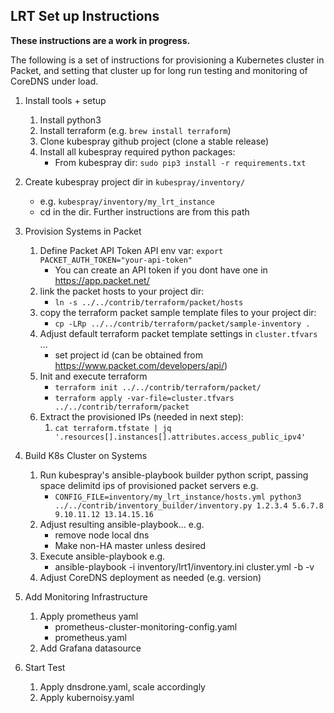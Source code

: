 ## LRT Set up Instructions

**These instructions are a work in progress.**

The following is a set of instructions for provisioning a Kubernetes cluster in Packet,
and setting that cluster up for long run testing and monitoring of CoreDNS under load.

1. Install tools + setup
   1. Install python3
   1. Install terraform (e.g. `brew install terraform`)
   1. Clone kubespray github project (clone a stable release)
   1. Install all kubespray required python packages:
      * From kubespray dir: `sudo pip3 install -r requirements.txt`

1. Create kubespray project dir in `kubespray/inventory/`
   * e.g. `kubespray/inventory/my_lrt_instance`
   * cd in the dir. Further instructions are from this path

1. Provision Systems in Packet
   1. Define Packet API Token API env var: `export PACKET_AUTH_TOKEN="your-api-token"`
      * You can create an API token if you dont have one in https://app.packet.net/
   1. link the packet hosts to your project dir:
      * `ln -s ../../contrib/terraform/packet/hosts`
   1. copy the terraform packet sample template files to your project dir:
      * `cp -LRp ../../contrib/terraform/packet/sample-inventory .`
   1. Adjust default terraform packet template settings in `cluster.tfvars` ...
      * set project id (can be obtained from https://www.packet.com/developers/api/)
   1. Init and execute terraform
      * `terraform init ../../contrib/terraform/packet/`
      * `terraform apply -var-file=cluster.tfvars ../../contrib/terraform/packet`
   1. Extract the provisioned IPs (needed in next step):
      1. `cat terraform.tfstate | jq '.resources[].instances[].attributes.access_public_ipv4'`

1. Build K8s Cluster on Systems
   1. Run kubespray's ansible-playbook builder python script, passing space delimitd ips of provisioned packet servers e.g.
      * `CONFIG_FILE=inventory/my_lrt_instance/hosts.yml python3 ../../contrib/inventory_builder/inventory.py 1.2.3.4 5.6.7.8 9.10.11.12 13.14.15.16`
   1. Adjust resulting ansible-playbook... e.g.
      * remove node local dns
      * Make non-HA master unless desired
   1. Execute ansible-playbook e.g.
      * ansible-playbook -i inventory/lrt1/inventory.ini cluster.yml -b -v
   1. Adjust CoreDNS deployment as needed (e.g. version)

1. Add Monitoring Infrastructure
   1. Apply prometheus yaml
      * prometheus-cluster-monitoring-config.yaml 
      * prometheus.yaml
   1. Add Grafana datasource

1. Start Test
   1. Apply dnsdrone.yaml, scale accordingly
   1. Apply kubernoisy.yaml

